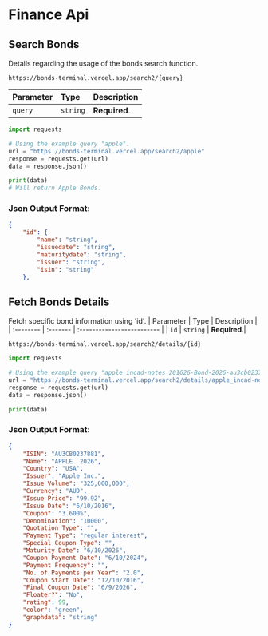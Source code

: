 # Finance Api

## Search Bonds
Details regarding the usage of the bonds search function.
```
https://bonds-terminal.vercel.app/search2/{query}
```
| Parameter | Type     | Description                |
| :-------- | :------- | :------------------------- |
| `query` | `string` | **Required**.|

```python
import requests

# Using the example query "apple".
url = "https://bonds-terminal.vercel.app/search2/apple"
response = requests.get(url)
data = response.json()

print(data)
# Will return Apple Bonds.
```
### Json Output Format:
```json
{
    "id": {
        "name": "string",
        "issuedate": "string",
        "maturitydate": "string",
        "issuer": "string",
        "isin": "string"
    },
```
## Fetch Bonds Details
Fetch specific bond information using 'id'.
| Parameter | Type     | Description                |
| :-------- | :------- | :------------------------- |
| `id` | `string` | **Required**.|

```
https://bonds-terminal.vercel.app/search2/details/{id}
```
```python
import requests

# Using the example query "apple_incad-notes_201626-Bond-2026-au3cb0237881".
url = "https://bonds-terminal.vercel.app/search2/details/apple_incad-notes_201626-Bond-2026-au3cb0237881"
response = requests.get(url)
data = response.json()

print(data)
```
### Json Output Format:
```json
{
    "ISIN": "AU3CB0237881",
    "Name": "APPLE  2026",
    "Country": "USA",
    "Issuer": "Apple Inc.",
    "Issue Volume": "325,000,000",
    "Currency": "AUD",
    "Issue Price": "99.92",
    "Issue Date": "6/10/2016",
    "Coupon": "3.600%",
    "Denomination": "10000",
    "Quotation Type": "",
    "Payment Type": "regular interest",
    "Special Coupon Type": "",
    "Maturity Date": "6/10/2026",
    "Coupon Payment Date": "6/10/2024",
    "Payment Frequency": "",
    "No. of Payments per Year": "2.0",
    "Coupon Start Date": "12/10/2016",
    "Final Coupon Date": "6/9/2026",
    "Floater?": "No",
    "rating": 99,
    "color": "green",
    "graphdata": "string"
}
```


